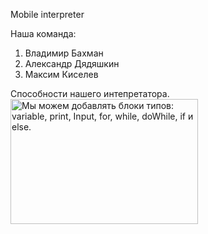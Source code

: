 Mobile interpreter

Наша команда: 
1.	Владимир Бахман
2.	Александр Дядяшкин 
3.	Максим Киселев


Способности нашего интепретатора. 
<img src="https://github.com/vovabah56/HitsAndroid/assets/128976851/25ed8c02-297e-4d18-8385-76f072c1eb01" width="300" height="200" alt="Мы  можем добавлять блоки типов: variable, print, Input, for, while, doWhile, if и else.">


 
